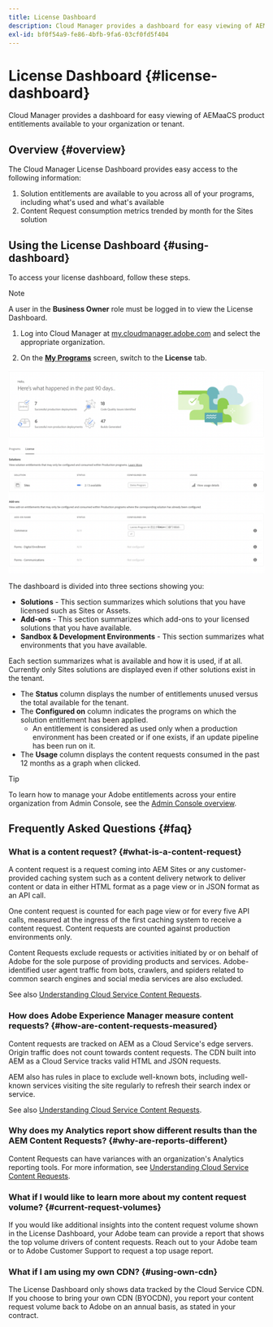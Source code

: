 ```yaml
---
title: License Dashboard
description: Cloud Manager provides a dashboard for easy viewing of AEMaaCS product entitlements available to your organization or tenant.
exl-id: bf0f54a9-fe86-4bfb-9fa6-03cf0fd5f404
---
```

# License Dashboard {#license-dashboard}

Cloud Manager provides a dashboard for easy viewing of AEMaaCS product entitlements available to your organization or tenant.

## Overview {#overview}

The Cloud Manager License Dashboard provides easy access to the following information:

1. Solution entitlements are available to you across all of your programs, including what's used and what's available
1. Content Request consumption metrics trended by month for the Sites solution

## Using the License Dashboard {#using-dashboard}

To access your license dashboard, follow these steps.

>[!NOTE]
>
>A user in the **Business Owner** role must be logged in to view the License Dashboard.

1. Log into Cloud Manager at [my.cloudmanager.adobe.com](https://my.cloudmanager.adobe.com/) and select the appropriate organization.

1. On the **[My Programs](/help/implementing/cloud-manager/getting-access-to-aem-in-cloud/editing-programs.md#my-programs)** screen, switch to the **License** tab.

![License Dashboard](assets/license-dashboard.png)

The dashboard is divided into three sections showing you:

* **Solutions** - This section summarizes which solutions that you have licensed such as Sites or Assets.
* **Add-ons** - This section summarizes which add-ons to your licensed solutions that you have available.
* **Sandbox &amp; Development Environments** - This section summarizes what environments that you have available.

Each section summarizes what is available and how it is used, if at all. Currently only Sites solutions are displayed even if other solutions exist in the tenant.

* The **Status** column displays the number of entitlements unused versus the total available for the tenant.
* The **Configured on** column indicates the programs on which the solution entitlement has been applied.
  * An entitlement is considered as used only when a production environment has been created or if one exists, if an update pipeline has been run on it. 
* The **Usage** column displays the content requests consumed in the past 12 months as a graph when clicked.

>[!TIP]
>
>To learn how to manage your Adobe entitlements across your entire organization from Admin Console, see the [Admin Console overview](https://helpx.adobe.com/enterprise/using/admin-console.html).

## Frequently Asked Questions {#faq}

### What is a content request? {#what-is-a-content-request}

A content request is a request coming into AEM Sites or any customer-provided caching system such as a content delivery network to deliver content or data in either HTML format as a page view or in JSON format as an API call.

One content request is counted for each page view or for every five API calls, measured at the ingress of the first caching system to receive a content request. Content requests are counted against production environments only.

Content Requests exclude requests or activities initiated by or on behalf of Adobe for the sole purpose of providing products and services. Adobe-identified user agent traffic from bots, crawlers, and spiders related to common search engines and social media services are also excluded.

See also [Understanding Cloud Service Content Requests](/help/implementing/cloud-manager/content-requests.md).

### How does Adobe Experience Manager measure content requests? {#how-are-content-requests-measured}

Content requests are tracked on AEM as a Cloud Service's edge servers. Origin traffic does not count towards content requests. The CDN built into AEM as a Cloud Service tracks valid HTML and JSON requests.

AEM also has rules in place to exclude well-known bots, including well-known services visiting the site regularly to refresh their search index or service.

See also [Understanding Cloud Service Content Requests](/help/implementing/cloud-manager/content-requests.md).

### Why does my Analytics report show different results than the AEM Content Requests? {#why-are-reports-different}

Content Requests can have variances with an organization's Analytics reporting tools. For more information, see [Understanding Cloud Service Content Requests](/help/implementing/cloud-manager/content-requests.md).

### What if I would like to learn more about my content request volume? {#current-request-volumes}

If you would like additional insights into the content request volume shown in the License Dashboard, your Adobe team can provide a report that shows the top volume drivers of content requests. Reach out to your Adobe team or to Adobe Customer Support to request a top usage report.

### What if I am using my own CDN? {#using-own-cdn}

The License Dashboard only shows data tracked by the Cloud Service CDN. If you choose to bring your own CDN (BYOCDN), you report your content request volume back to Adobe on an annual basis, as stated in your contract.  
